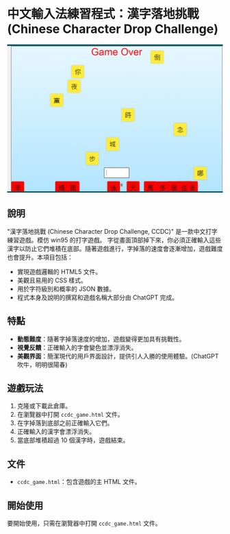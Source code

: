 # 中文輸入法練習程式：漢字落地挑戰 (Chinese Character Drop Challenge)
![](game.png)
## 說明

"漢字落地挑戰 (Chinese Character Drop Challenge, CCDC)" 是一款中文打字練習遊戲。模仿 win95 的打字遊戲。
字從畫面頂部掉下來，你必須正確輸入這些漢字以防止它們堆積在底部。隨著遊戲進行，字掉落的速度會逐漸增加，遊戲難度也會提升。本項目包括：

- 實現遊戲邏輯的 HTML5 文件。
- 美觀且易用的 CSS 樣式。
- 用於字符級別和概率的 JSON 數據。
- 程式本身及說明的撰寫和遊戲名稱大部分由 ChatGPT 完成。

## 特點

- **動態難度**：隨著字掉落速度的增加，遊戲變得更加具有挑戰性。
- **視覺反饋**：正確輸入的字會變色並漂浮消失。
- **美觀界面**：簡潔現代的用戶界面設計，提供引人入勝的使用體驗。(ChatGPT 吹牛，明明很陽春)

## 遊戲玩法

1. 克隆或下載此倉庫。
2. 在瀏覽器中打開 `ccdc_game.html` 文件。
3. 在字掉落到底部之前正確輸入它們。
4. 正確輸入的漢字會漂浮消失。
5. 當底部堆積超過 10 個漢字時，遊戲結束。

## 文件

- `ccdc_game.html`：包含遊戲的主 HTML 文件。

## 開始使用

要開始使用，只需在瀏覽器中打開 `ccdc_game.html` 文件。


